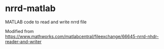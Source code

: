 # nrrd-matlab
MATLAB code to read and write nrrd file

Modified from
https://www.mathworks.com/matlabcentral/fileexchange/66645-nrrd-nhdr-reader-and-writer
